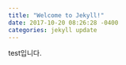 ```yaml
---
title: "Welcome to Jekyll!"
date: 2017-10-20 08:26:28 -0400
categories: jekyll update
---
```

test입니다.

